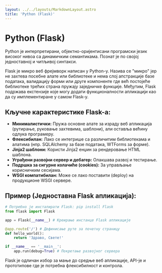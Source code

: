 ```yaml
---
layout: ../../layouts/MarkdownLayout.astro
title: 'Python (Flask)' 
---
```

# Python (Flask)

Python је интерпретирани, објектно-оријентисани програмски језик високог нивоа са динамичким семантикама. Познат је по својој једноставној и читљивој синтакси.

Flask је микро веб фрејмворк написан у Python-у. Назива се "микро" јер не захтева посебне алате или библиотеке и нема слој апстракције базе података, валидацију форми или друге компоненте где већ постојеће библиотеке трећих страна пружају заједничке функције. Међутим, Flask подржава екстензије које могу додати функционалности апликацији као да су имплементиране у самом Flask-у.

## Кључне карактеристике Flask-а:

*   **Минималистички:** Пружа основне алате за израду веб апликација (рутирање, руковање захтевима, шаблони), али оставља већину одлука програмеру.
*   **Флексибилан:** Лако се интегрише са различитим библиотекама и алатима (нпр. SQLAlchemy за базе података, WTForms за форме).
*   **Jinja2 шаблони:** Користи Jinja2 енџин за рендеровање HTML шаблона.
*   **Уграђени развојни сервер и дебагер:** Олакшава развој и тестирање.
*   **Подршка за сигурне колачиће (cookies):** За управљање корисничким сесијама.
*   **WSGI компатибилан:** Може се лако поставити (deploy) на продукционе WSGI сервере.

## Пример (Једноставна Flask апликација):

```python
# Потребно је инсталирати Flask: pip install Flask
from flask import Flask

app = Flask(__name__) # Креирање инстанце Flask апликације

@app.route('/') # Дефинисање руте за почетну страницу
def hello_world():
    return 'Здраво, Свете!'

if __name__ == '__main__':
    app.run(debug=True) # Покретање развојног сервера
```

Flask је одличан избор за мање до средње веб апликације, API-је и прототипове где је потребна флексибилност и контрола.
